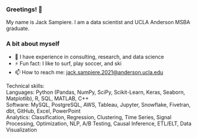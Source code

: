 ### Greetings! 👋
 
 My name is Jack Sampiere. I am a data scientist and UCLA Anderson MSBA graduate.

### A bit about myself
- 🔭 I have experience in consulting, research, and data science
- ⚡ Fun fact: I like to surf, play soccer, and ski
- 📫 How to reach me: jack.sampiere.2021@anderson.ucla.edu

Technical skills: <br>
Languages: Python (Pandas, NumPy, SciPy, Scikit-Learn, Keras, Seaborn, Matplotlib), R, SQL, MATLAB, C++ <br>
Software: MySQL, PostgreSQL, AWS, Tableau, Jupyter, Snowflake, Fivetran, dbt, GitHub, Excel, PowerPoint <br>
Analytics: Classification, Regression, Clustering, Time Series, Signal Processing, Optimization, NLP, A/B Testing, Causal Inference, ETL/ELT, Data Visualization
